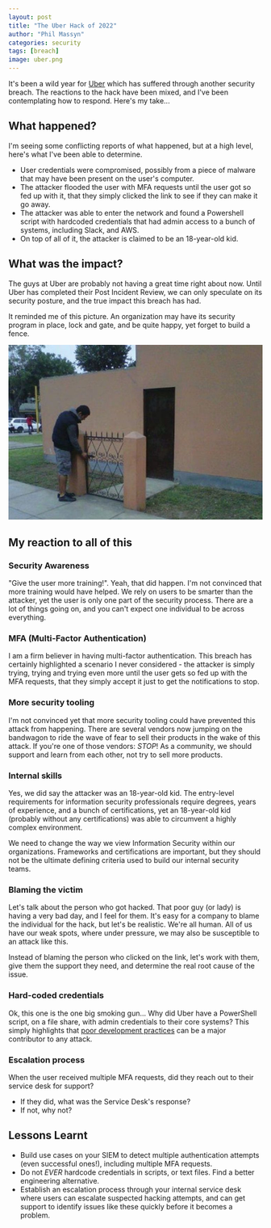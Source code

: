 ```yaml
---
layout: post
title: "The Uber Hack of 2022"
author: "Phil Massyn"
categories: security
tags: [breach]
image: uber.png
---
```


It's been a wild year for [Uber](https://www.google.com/search?q=uber+hack+2022) which has suffered through another security breach.  The reactions to the hack have been mixed, and I've been contemplating how to respond.  Here's my take...

## What happened?

I'm seeing some conflicting reports of what happened, but at a high level, here's what I've been able to determine.

* User credentials were compromised, possibly from a piece of malware that may have been present on the user's computer.
* The attacker flooded the user with MFA requests until the user got so fed up with it, that they simply clicked the link to see if they can make it go away.
* The attacker was able to enter the network and found a Powershell script with hardcoded credentials that had admin access to a bunch of systems, including Slack, and AWS.
* On top of all of it, the attacker is claimed to be an 18-year-old kid.

## What was the impact?

The guys at Uber are probably not having a great time right about now.  Until Uber has completed their Post Incident Review, we can only speculate on its security posture, and the true impact this breach has had.  

It reminded me of this picture.  An organization may have its security program in place, lock and gate, and be quite happy, yet forget to build a fence.

![security-fail](/assets/img/2022-09-20-uber-hack-security-fail.jpg)

## My reaction to all of this

### Security Awareness

"Give the user more training!".  Yeah, that did happen.  I'm not convinced that more training would have helped.  We rely on users to be smarter than the attacker, yet the user is only one part of the security process.  There are a lot of things going on, and you can't expect one individual to be across everything.

### MFA (Multi-Factor Authentication)

I am a firm believer in having multi-factor authentication.  This breach has certainly highlighted a scenario I never considered - the attacker is simply trying, trying and trying even more until the user gets so fed up with the MFA requests, that they simply accept it just to get the notifications to stop.

### More security tooling

I'm not convinced yet that more security tooling could have prevented this attack from happening.  There are several vendors now jumping on the bandwagon to ride the wave of fear to sell their products in the wake of this attack.  If you're one of those vendors: _STOP_!  As a community, we should support and learn from each other, not try to sell more products.

### Internal skills

Yes, we did say the attacker was an 18-year-old kid.  The entry-level requirements for information security professionals require degrees, years of experience, and a bunch of certifications, yet an 18-year-old kid (probably without any certifications) was able to circumvent a highly complex environment.

We need to change the way we view Information Security within our organizations.  Frameworks and certifications are important, but they should not be the ultimate defining criteria used to build our internal security teams.

### Blaming the victim

Let's talk about the person who got hacked.  That poor guy (or lady) is having a very bad day, and I feel for them.  It's easy for a company to blame the individual for the hack, but let's be realistic.  We're all human.  All of us have our weak spots, where under pressure, we may also be susceptible to an attack like this.

Instead of blaming the person who clicked on the link, let's work with them, give them the support they need, and determine the real root cause of the issue.

### Hard-coded credentials

Ok, this one is the one big smoking gun... Why did Uber have a PowerShell script, on a file share, with admin credentials to their core systems?  This simply highlights that [poor development practices](2022-09-15-resillient-software-design.md) can be a major contributor to any attack.  

### Escalation process

When the user received multiple MFA requests, did they reach out to their service desk for support?

* If they did, what was the Service Desk's response?  
* If not, why not?

## Lessons Learnt

* Build use cases on your SIEM to detect multiple authentication attempts (even successful ones!), including multiple MFA requests.
* Do not *EVER* hardcode credentials in scripts, or text files.  Find a better engineering alternative.
* Establish an escalation process through your internal service desk where users can escalate suspected hacking attempts, and can get support to identify issues like these quickly before it becomes a problem.
